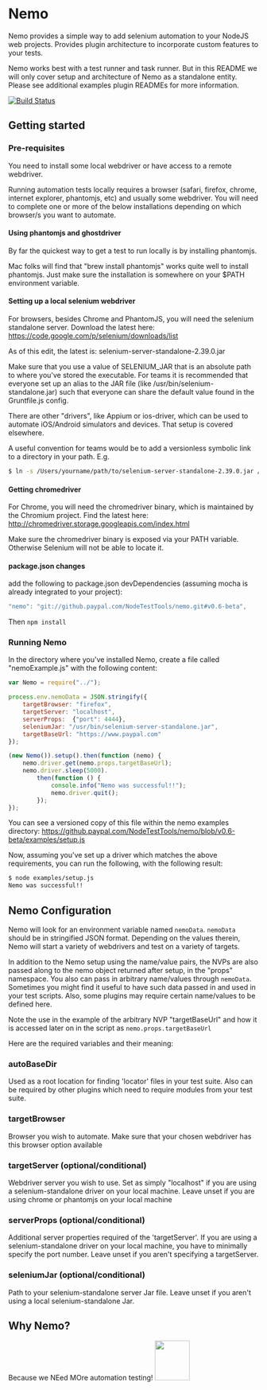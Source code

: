 # Nemo

Nemo provides a simple way to add selenium automation to your NodeJS web projects. Provides plugin architecture to
incorporate custom features to your tests.

Nemo works best with a test runner and task runner. But in this README we will only cover setup and architecture of Nemo
as a standalone entity. Please see additional examples plugin READMEs for more information.

[![Build Status](https://magnum.travis-ci.com/paypal/nemo.svg?token=wkfLgEAgy8eZBxUbnTsB&branch=master)](https://magnum.travis-ci.com/paypal/nemo)

## Getting started

### Pre-requisites

You need to install some local webdriver or have access to a remote webdriver.

Running automation tests locally requires a browser (safari, firefox, chrome, internet explorer, phantomjs, etc) and usually some webdriver. You will need to complete one or more of the below installations depending on which browser/s you want to automate.

#### Using phantomjs and ghostdriver

By far the quickest way to get a test to run locally is by installing phantomjs.

Mac folks will find that "brew install phantomjs" works quite well to install phantomjs. Just make sure the installation is somewhere on your $PATH environment variable.

#### Setting up a local selenium webdriver

For browsers, besides Chrome and PhantomJS, you will need the selenium standalone server. Download the latest here:
https://code.google.com/p/selenium/downloads/list

As of this edit, the latest is: selenium-server-standalone-2.39.0.jar

Make sure that you use a value of SELENIUM_JAR that is an absolute path to where you've stored the executable. For teams it is recommended that everyone set up an alias to the JAR file (like /usr/bin/selenium-standalone.jar) such that everyone can share the default value found in the Gruntfile.js config.

There are other "drivers", like Appium or ios-driver, which can be used to automate iOS/Android simulators and devices. That setup is covered elsewhere.

A useful convention for teams would be to add a versionless symbolic link to a directory in your path. E.g.

```bash
$ ln -s /Users/yourname/path/to/selenium-server-standalone-2.39.0.jar /usr/bin/selenium-server-standalone.jar
```

#### Getting chromedriver
For Chrome, you will need the chromedriver binary, which is maintained by the Chromium project. Find the latest here:
http://chromedriver.storage.googleapis.com/index.html

Make sure the chromedriver binary is exposed via your PATH variable. Otherwise Selenium will not be able to locate it.


#### package.json changes

add the following to package.json devDependencies (assuming mocha is already integrated to your project):

```javascript
"nemo": "git://github.paypal.com/NodeTestTools/nemo.git#v0.6-beta",
```

Then `npm install`

### Running Nemo

In the directory where you've installed Nemo, create a file called "nemoExample.js" with the following content:

```javascript
var Nemo = require("../");

process.env.nemoData = JSON.stringify({
	targetBrowser: "firefox",
	targetServer: "localhost",
	serverProps:  {"port": 4444},
	seleniumJar: "/usr/bin/selenium-server-standalone.jar",
	targetBaseUrl: "https://www.paypal.com"
});

(new Nemo()).setup().then(function (nemo) {
	nemo.driver.get(nemo.props.targetBaseUrl);
	nemo.driver.sleep(5000).
		then(function () {
			console.info("Nemo was successful!!");
			nemo.driver.quit();
		});
});
```

You can see a versioned copy of this file within the nemo examples directory:
https://github.paypal.com/NodeTestTools/nemo/blob/v0.6-beta/examples/setup.js

Now, assuming you've set up a driver which matches the above requirements, you can run the following, with the following result:

```bash
$ node examples/setup.js
Nemo was successful!!
```

## Nemo Configuration

Nemo will look for an environment variable named `nemoData`. `nemoData` should be in stringified JSON format. Depending on
the values therein, Nemo will start a variety of webdrivers and test on a variety of targets.

In addition to the Nemo setup using the name/value pairs, the NVPs are also passed along to the nemo object returned after setup,
in the "props" namespace. You also can pass in arbitrary name/values through `nemoData`. Sometimes you might find it useful to have
such data passed in and used in your test scripts. Also, some plugins may require certain name/values to be defined here.

Note the use in the example of the arbitrary NVP "targetBaseUrl" and how it is accessed later on in the script as `nemo.props.targetBaseUrl`

Here are the required variables and their meaning:

### autoBaseDir

Used as a root location for finding 'locator' files in your test suite. Also can be required by other plugins
which need to require modules from your test suite.

### targetBrowser

Browser you wish to automate. Make sure that your chosen webdriver has this browser option available

### targetServer (optional/conditional)

Webdriver server you wish to use. Set as simply "localhost" if you are using a selenium-standalone driver on your local machine.
Leave unset if you are using chrome or phantomjs on your local machine

### serverProps (optional/conditional)

Additional server properties required of the 'targetServer'. If you are using a selenium-standalone driver on your local machine,
you have to minimally specify the port number. Leave unset if you aren't specifying a targetServer.

### seleniumJar (optional/conditional)

Path to your selenium-standalone server Jar file. Leave unset if you aren't using a local selenium-standalone Jar.

## Why Nemo?

Because we NEed MOre automation testing!
<img src="http://www.bestcoloringpagesforkids.com/wp-content/uploads/2013/07/Nemo-Coloring-Pages-Pictures.gif" height=80 width=70/>


